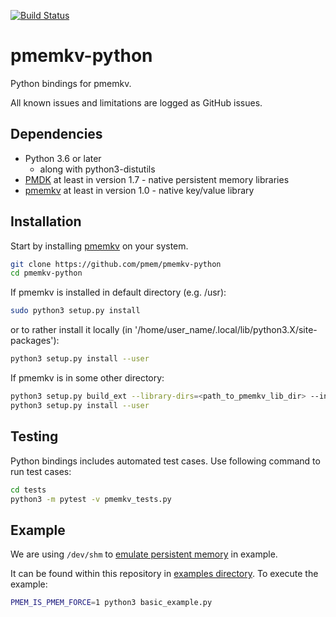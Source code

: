 [![Build Status](https://travis-ci.org/pmem/pmemkv-python.svg?branch=master)](https://travis-ci.org/pmem/pmemkv-python)

# pmemkv-python
Python bindings for pmemkv.

All known issues and limitations are logged as GitHub issues.

## Dependencies

* Python 3.6 or later
	* along with python3-distutils
* [PMDK](https://github.com/pmem/pmdk) at least in version 1.7 - native persistent memory libraries
* [pmemkv](https://github.com/pmem/pmemkv) at least in version 1.0 - native key/value library

## Installation

Start by installing [pmemkv](https://github.com/pmem/pmemkv/blob/master/INSTALLING.md)
on your system.

```sh
git clone https://github.com/pmem/pmemkv-python
cd pmemkv-python
```
If pmemkv is installed in default directory (e.g. /usr):
```sh
sudo python3 setup.py install
```
or to rather install it locally (in '/home/user_name/.local/lib/python3.X/site-packages'):
```sh
python3 setup.py install --user
```

If pmemkv is in some other directory:
```sh
python3 setup.py build_ext --library-dirs=<path_to_pmemkv_lib_dir> --include-dirs=<path_to_pmemkv_include_dir>
python3 setup.py install --user
```

## Testing

Python bindings includes automated test cases.
Use following command to run test cases:
```sh
cd tests
python3 -m pytest -v pmemkv_tests.py
```

## Example

We are using `/dev/shm` to
[emulate persistent memory](https://pmem.io/2016/02/22/pm-emulation.html)
in example.

It can be found within this repository in [examples directory](https://github.com/pmem/pmemkv-python/tree/master/examples).
To execute the example:
```bash
PMEM_IS_PMEM_FORCE=1 python3 basic_example.py
```
